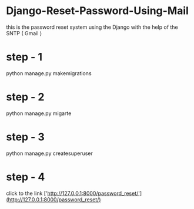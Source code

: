 # Django-Reset-Password-Using-Mail
this is the password reset system using the Django with the help of the  SNTP ( Gmail )
# step - 1
python manage.py makemigrations

# step - 2 
python manage.py migarte

# step - 3
python manage.py createsuperuser

# step - 4 
 click to the link ['http://127.0.0.1:8000/password_reset/'](http://127.0.0.1:8000/password_reset/)
